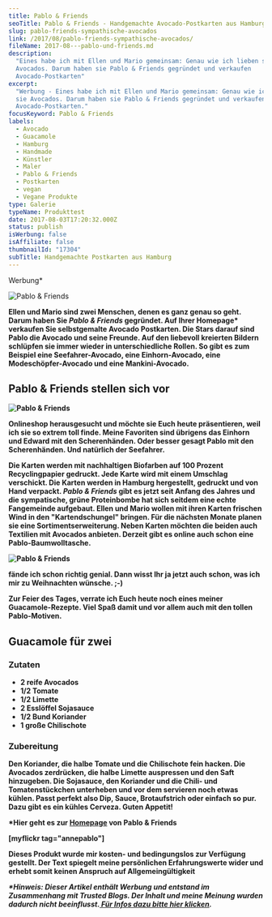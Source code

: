 ```yaml
---
title: Pablo & Friends
seoTitle: Pablo & Friends - Handgemachte Avocado-Postkarten aus Hamburg
slug: pablo-friends-sympathische-avocados
link: /2017/08/pablo-friends-sympathische-avocados/
fileName: 2017-08---pablo-und-friends.md
description:
  "Eines habe ich mit Ellen und Mario gemeinsam: Genau wie ich lieben sie
  Avocados. Darum haben sie Pablo & Friends gegründet und verkaufen
  Avocado-Postkarten"
excerpt:
  "Werbung - Eines habe ich mit Ellen und Mario gemeinsam: Genau wie ich lieben
  sie Avocados. Darum haben sie Pablo & Friends gegründet und verkaufen
  Avocado-Postkarten."
focusKeyword: Pablo & Friends
labels:
  - Avocado
  - Guacamole
  - Hamburg
  - Handmade
  - Künstler
  - Maler
  - Pablo & Friends
  - Postkarten
  - vegan
  - Vegane Produkte
type: Galerie
typeName: Produkttest
date: 2017-08-03T17:20:32.000Z
status: publish
isWerbung: false
isAffiliate: false
thumbnailId: "17304"
subTitle: Handgemachte Postkarten aus Hamburg
---
```


Werbung\*

![Pablo & Friends](http://cardamonchai.com/wp-content/uploads/2017/08/36179205732_a4a2a4a1ab_z-640x427.jpg)

<strong>

Ellen und Mario sind zwei Menschen, denen es ganz genau so geht. Darum haben Sie
<em>Pablo &amp; Friends </em>gegründet. Auf Ihrer Homepage\* verkaufen Sie
selbstgemalte Avocado Postkarten. Die Stars darauf sind Pablo die Avocado und
seine Freunde. Auf den liebevoll kreierten Bildern schlüpfen sie immer wieder in
unterschiedliche Rollen. So gibt es zum Beispiel eine Seefahrer-Avocado, eine
Einhorn-Avocado, eine Modeschöpfer-Avocado und eine Mankini-Avocado.

## Pablo &amp; Friends stellen sich vor

![Pablo & Friends](http://cardamonchai.com/wp-content/uploads/2017/08/36303518866_5140b44d6d_z-640x427.jpg)

Onlineshop herausgesucht und möchte sie Euch heute präsentieren, weil ich sie so
extrem toll finde. Meine Favoriten sind übrigens das Einhorn und Edward mit den
Scherenhänden. Oder besser gesagt Pablo mit den Scherenhänden. Und natürlich der
Seefahrer.

Die Karten werden mit nachhaltigen Biofarben auf 100 Prozent Recyclingpapier
gedruckt. Jede Karte wird mit einem Umschlag verschickt. Die Karten werden in
Hamburg hergestellt, gedruckt und von Hand verpackt. <em>Pablo &amp; Friends
</em>gibt es jetzt seit Anfang des Jahres und die sympatische, grüne
Proteinbombe hat sich seitdem eine echte Fangemeinde aufgebaut. Ellen und Mario
wollen mit ihren Karten frischen Wind in den "Kartendschungel" bringen. Für die
nächsten Monate planen sie eine Sortimentserweiterung. Neben Karten möchten die
beiden auch Textilien mit Avocados anbieten. Derzeit gibt es online auch schon
eine Pablo-Baumwolltasche.

![Pablo & Friends](http://cardamonchai.com/wp-content/uploads/2017/08/36348125135_9a2b23254e_z-640x427.jpg)

fände ich schon richtig genial. Dann wisst Ihr ja jetzt auch schon, was ich mir
zu Weihnachten wünsche. ;-)

Zur Feier des Tages, verrate ich Euch heute noch eines meiner Guacamole-Rezepte.
Viel Spaß damit und vor allem auch mit den tollen Pablo-Motiven.

## Guacamole für zwei

### Zutaten

<ul>
    <li>2 reife Avocados</li>
    <li>1/2 Tomate</li>
    <li>1/2 Limette</li>
    <li>2 Esslöffel Sojasauce</li>
    <li>1/2 Bund Koriander</li>
    <li>1 große Chilischote</li>
</ul>

### Zubereitung

Den Koriander, die halbe Tomate und die Chilischote fein hacken. Die Avocados
zerdrücken, die halbe Limette auspressen und den Saft hinzugeben. Die Sojasauce,
den Koriander und die Chili- und Tomatenstückchen unterheben und vor dem
servieren noch etwas kühlen. Passt perfekt also Dip, Sauce, Brotaufstrich oder
einfach so pur. Dazu gibt es ein kühles Cerveza. Guten Appetit!

\*Hier geht es zur
<a href="https://www.pabloandfriends.com/" target="_blank" rel="noopener">Homepage</a>
von Pablo &amp; Friends

[myflickr tag="annepablo"]

Dieses Produkt wurde mir kosten- und bedingungslos zur Verfügung gestellt. Der
Text spiegelt meine persönlichen Erfahrungswerte wider und erhebt somit keinen
Anspruch auf Allgemeingültigkeit

<em>\*Hinweis: Dieser Artikel enthält Werbung und entstand im Zusammenhang mit
Trusted Blogs. Der Inhalt und meine Meinung wurden dadurch nicht
beeinflusst.<a href="https://www.trusted-blogs.com/tipps/werbekennzeichnung" target="_blank" rel="noopener">
Für Infos dazu bitte hier klicken</a>.</em>
